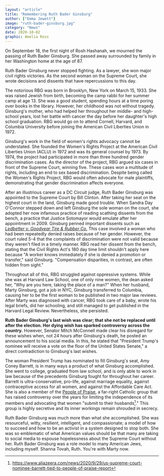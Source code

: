 ```yaml
---
layout: "article"
title: "Remembering Ruth Bader Ginsburg"
author: ["Emma Jewett"]
image: "ruth-bader-ginsburg.jpg"
category: "News"
date: 2020-10-02
graphic: Amelia Ross
---
```

On September 18, the first night of Rosh Hashanah, we mourned the passing of Ruth Bader Ginsburg. She passed away surrounded by family in her Washington home at the age of 87.

Ruth Bader Ginsburg never stopped fighting. As a lawyer, she won major civil rights victories. As the second woman on the Supreme Court, she wrote decisions and dissents that have repercussions to this day.

The notorious RBG was born in Brooklyn, New York on March 15, 1933. She was raised Jewish from birth, becoming the camp rabbi for her summer camp at age 13. She was a good student, spending hours at a time poring over books in the library. However, her childhood was not without tragedy. Ginsburg's mother, who had helped her throughout her middle- and high-school years, lost her battle with cancer the day before her daughter's high school graduation. RBG would go on to attend Cornell, Harvard, and Columbia University before joining the American Civil Liberties Union in 1972. 	

Ginsburg's work in the field of women's rights advocacy cannot be understated. She founded the Women's Rights Project at the American Civil Liberties Union (ACLU) in 1972 and was its general counsel by 1973. By 1974, the project had participated in more than three hundred gender discrimination cases. As the director of the project, RBG argued six cases in front of the Supreme Court, winning five. These cases won a multitude of rights, including an end to sex based discrimination. Despite being called the Women's Rights Project, RBG would often advocate for male plaintiffs, demonstrating that gender discrimination affects everyone.

After an illustrious career as a DC Circuit judge, Ruth Bader Ginsburg was appointed to the Supreme Court by Bill Clinton. After taking her seat on the highest court in the land, Ginsburg made good trouble. When Sandra Day O'Connor stepped down and left Ginsburg the sole woman on the court, she adopted her now infamous practice of reading scathing dissents from the bench, a practice that Justice Sotomayor would emulate after her appointment in 2009. Ginsburg penned important dissents such as *[Ledbetter v. Goodyear Tire & Rubber Co.](https://en.wikipedia.org/wiki/Ledbetter_v._Goodyear_Tire_%26_Rubber_Co.)* This case involved a woman who had been repeatedly denied raises because of her gender. However, the court ruled 5-4 that the complaints of discrimination were not valid because they weren't filed in a timely manner. RBG read her dissent from the bench, stating that the Civil Rights Act's 180 day time limit shouldn't apply here because "A worker knows immediately if she is denied a promotion or transfer," said Ginsburg. "Compensation disparities, in contrast, are often hidden from sight."

Throughout all of this, RBG struggled against oppressive systems. While she was at Harvard Law School, one of only nine women, the dean asked her, "Why are you here, taking the place of a man?" When her husband, Marty Ginsburg, got a job in NYC, Ginsburg transferred to Columbia, causing her to be the first woman to be published in two major law reviews. After Marty was diagnosed with cancer, RBG took care of a baby, wrote his legal briefs, did her schooling, and still managed to get published in the Harvard Legal Review. Nevertheless, she persisted.

**Ruth Bader Ginsburg's last wish was clear; that she not be replaced until after the election. Her dying wish has sparked controversy across the country.** However, Senator Mitch McConnell made clear his disregard for these wishes when, not 24 hours after Ginsburg's death, he posted an announcement to his social media. In this, he stated that "President Trump's nominee will receive a vote on the floor of the United States Senate," a direct contradiction to Ginsburg's last wishes.

The woman President Trump has nominated to fill Ginsburg's seat, Amy Coney Barrett, is in many ways a product of what Ginsburg accomplished. She went to college, graduated from law school, and is only able to work in law because of the precedents Ginsburg fought for throughout her career. Barrett is ultra-conservative, pro-life, against marriage equality, against contraceptive access for all women, and against the Affordable Care Act. She is also a member of the [People of Praise](https://www.forbes.com/sites/karenrobinsonjacobs/2020/09/26/heres-what-to-know-about-people-of-praise-the-christian-group-amy-coney-barrett-belongs-to/#71ebcf18f753), a far-right Catholic group that has raised controversy over the years for limiting the independence of its members and advocating that women "submit to their husbands[^1]." This group is highly secretive and its inner workings remain shrouded in secrecy.

Ruth Bader Ginsburg was much more than what she accomplished. She was resourceful, witty, resilient, intelligent, and compassionate; a model of how to succeed and how to be an activist in a system designed to stop both. She was so emblematic of what American values should be that many are taking to social media to espouse hopelessness about the Supreme Court without her. Ruth Bader Ginsburg was a role model to many American Jews, including myself. Shanna Tovah, Ruth. You're with Marty now.

[^1]: https://www.aljazeera.com/news/2020/9/29/us-supreme-court-nominee-barrett-tied-to-people-of-praise-report
